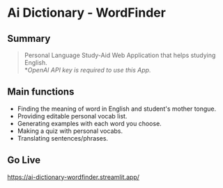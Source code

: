 # Ai Dictionary - WordFinder

## Summary

> Personal Language Study-Aid Web Application that helps studying English. <br> \*_OpenAI API key is required to use this App._

## Main functions

- Finding the meaning of word in English and student's mother tongue.
- Providing editable personal vocab list.
- Generating examples with each word you choose.
- Making a quiz with personal vocabs.
- Translating sentences/phrases.

## Go Live

https://ai-dictionary-wordfinder.streamlit.app/
